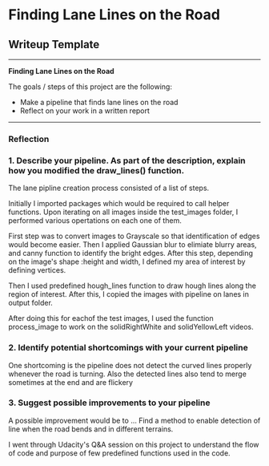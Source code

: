 # **Finding Lane Lines on the Road** 

## Writeup Template

---

**Finding Lane Lines on the Road**

The goals / steps of this project are the following:
* Make a pipeline that finds lane lines on the road
* Reflect on your work in a written report


[//]: # (Image References)

[image1]: ./examples/grayscale.jpg "Grayscale"

---

### Reflection

### 1. Describe your pipeline. As part of the description, explain how you modified the draw_lines() function.

The lane pipline creation process consisted of a list of steps. 

Initially I imported packages which would be required to call helper functions. 
Upon iterating on all images inside the test_images folder, I performed various opertations on each one of them.

First step was to convert images to Grayscale so that identification of edges would become easier. 
Then I applied Gaussian blur to elimiate blurry areas, and canny function to identify the bright edges. 
After this step, depending on the image's shape :height and width, I defined my area of interest by defining vertices.

Then I used predefined hough_lines function to draw hough lines along the region of interest.
After this, I copied the images with pipeline on lanes in output folder.

After doing this for eachof the test images, I used the function process_image to work on the solidRightWhite and solidYellowLeft videos. 


### 2. Identify potential shortcomings with your current pipeline


One  shortcoming is the pipeline does not detect the curved lines properly whenever the road is turning. 
Also the detected lines also tend to merge sometimes at the end and are flickery


### 3. Suggest possible improvements to your pipeline

A possible improvement would be to ...
Find a method to enable detection of line when the road bends and in different terrains.

I went through Udacity's Q&A session on this project to understand the flow of code and purpose of few predefined functions used in the code.
